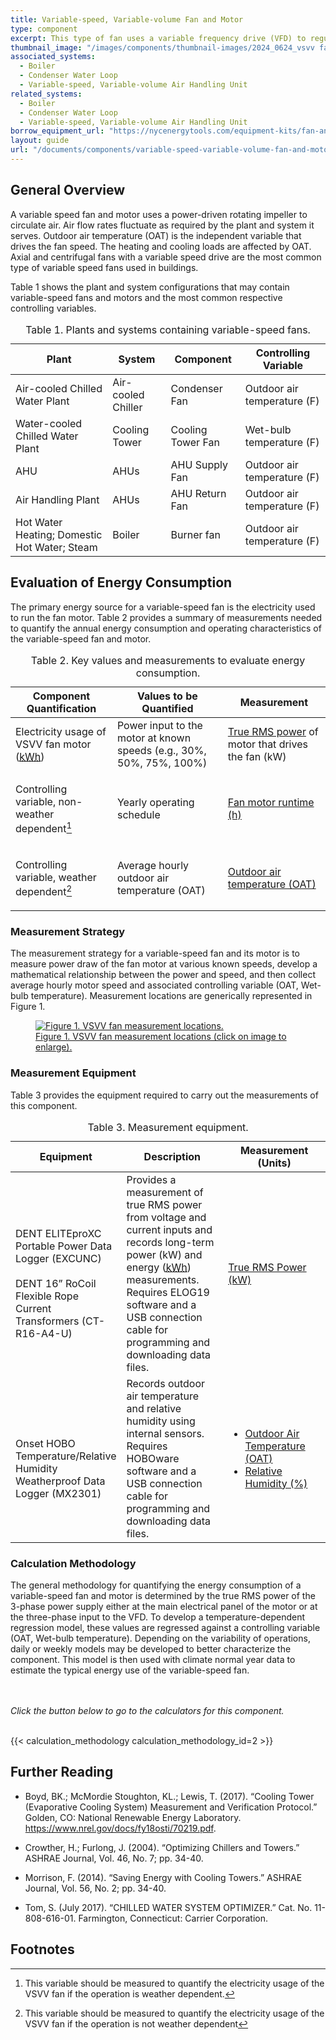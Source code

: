 ```yaml
---
title: Variable-speed, Variable-volume Fan and Motor
type: component
excerpt: This type of fan uses a variable frequency drive (VFD) to regulate its speed to conserve energy. 
thumbnail_image: "/images/components/thumbnail-images/2024_0624_vsvv fan component_thumbnail_RESIZED-01.jpg"
associated_systems:
  - Boiler
  - Condenser Water Loop
  - Variable-speed, Variable-volume Air Handling Unit
related_systems:
  - Boiler
  - Condenser Water Loop
  - Variable-speed, Variable-volume Air Handling Unit
borrow_equipment_url: "https://nycenergytools.com/equipment-kits/fan-and-motor-kit-variable-speed/"
layout: guide
url: "/documents/components/variable-speed-variable-volume-fan-and-motor"
---
```


## General Overview

A variable speed fan and motor uses a power-driven rotating impeller to circulate air. Air flow rates fluctuate as required by the plant and system it serves. Outdoor air temperature (OAT) is the independent variable that drives the fan speed. The heating and cooling loads are affected by OAT. Axial and centrifugal fans with a variable speed drive are the most common type of variable speed fans used in buildings.  

Table 1 shows the plant and system configurations that may contain variable-speed fans and motors and the most common respective controlling variables. 

<div class="table-wrapper">
<table>
    <caption>Table 1. Plants and systems containing variable-speed fans.</caption>
    <thead>
        <tr>
            <th>
                Plant
            </th>
            <th>
                System
            </th>
            <th>
                Component
            </th>
            <th>
                Controlling Variable
            </th>
        </tr>
    <tbody>
        <tr>
            <td>
                Air-cooled Chilled Water Plant
            </td>
            <td>
                Air-cooled Chiller
            </td>
            <td>
                Condenser Fan
            </td>
            <td>
                Outdoor air temperature (F)
            </td>
        </tr>
        <tr>
            <td>
                Water-cooled Chilled Water Plant
            </td>
            <td>
                Cooling Tower
            </td>
            <td>
                Cooling Tower Fan
            </td>
            <td>
                Wet-bulb temperature (F)
            </td>
        </tr>
        <tr>
            <td>
                AHU
            </td>
            <td>
                AHUs
            </td>
            <td>
                AHU Supply Fan
            </td>
            <td>
                Outdoor air temperature (F)
            </td>
        </tr>
        <tr>
            <td>
                Air Handling Plant
            </td>
            <td>
                AHUs
            </td>
            <td>
                AHU Return Fan
            </td>
            <td>
                Outdoor air temperature (F)
            </td>
        </tr>
        <tr>
            <td>
                Hot Water Heating; Domestic Hot Water; Steam
            </td>
            <td>
                Boiler
            </td>
            <td>
                Burner fan
            </td>
            <td>
                Outdoor air temperature (F)
            </td>
        </tr>
    </tbody>
</table> 
</div>

## Evaluation of Energy Consumption
The primary energy source for a variable-speed fan is the electricity used to run the fan motor. Table 2 provides a summary of measurements needed to quantify the annual energy consumption and operating characteristics of the variable-speed fan and motor.

<div class="table-wrapper">
<table>
    <caption>Table 2. Key values and measurements to evaluate energy consumption.</caption>
    <thead>
        <tr>
            <th>
                Component Quantification
            </th>
            <th>
                Values to be Quantified
            </th>
            <th>
                Measurement
            </th>
        </tr>
    <tbody>
        <tr>
            <td>
                Electricity usage of VSVV fan motor (<a class="glossary-link" href="/glossary#kwh"><abbr title="Kilowatt Hour">kWh</abbr></a>)
            </td>
            <td>
                Power input to the motor at known speeds (e.g., 30%, 50%, 75%, 100%)
            </td>
            <td>
                <a href="/documents/measurement-technique/true-rms-power">True RMS power</a> of motor that drives the fan (kW)
            </td>
        </tr>
        <tr>
<td>

Controlling variable, non-weather dependent[^1]

</td>
            <td>
                Yearly operating schedule
            </td>
            <td>
                <a href="/documents/measurement-technique/motor-runtime">Fan motor runtime (h)</a>
            </td>
        </tr>
        <tr>
<td>

Controlling variable, weather dependent[^2]

</td>
            <td>
                Average hourly outdoor air temperature (OAT)
            </td>
            <td>
                <a href="/documents/measurement-technique/outdoor-air-temperature">Outdoor air temperature (OAT)</a>
            </td>
        </tr>
    </tbody>
</table> 
</div>

### Measurement Strategy

The measurement strategy for a variable-speed fan and its motor is to measure power draw of the fan motor at various known speeds, develop a mathematical relationship between the power and speed, and then collect average hourly motor speed and associated controlling variable (OAT, Wet-bulb temperature). Measurement locations are generically represented in Figure 1. 

<!-- Temporary image until new one given by Orlando -->
<a href="/images/components/08.20.24_VSVV_FAN AND MOTOR-01.jpg">
<figure class="figure">
  <img src="/images/components/08.20.24_VSVV_FAN AND MOTOR-01.jpg" class="figure-img img-fluid rounded" alt="Figure 1. VSVV fan measurement locations.">
  <figcaption class="figure-caption text-left">Figure 1. VSVV fan measurement locations (click on image to enlarge).</figcaption>
</figure>
</a>

### Measurement Equipment

Table 3 provides the equipment required to carry out the measurements of this component. 

<div class="table-wrapper">
<table width="100%" cellspacing="0" cellpadding="7">
    <caption>Table 3. Measurement equipment.</caption>
    <thead>
        <tr>
            <th width="33.333333333333336%">
                Equipment
            </th>
            <th width="33.333333333333336%">
                Description
            </th>
            <th width="33.333333333333336%">
                Measurement (Units)
            </th>
        </tr>
    </thead>
    <tbody>
        <tr>
            <td width="33.333333333333336%">
                <a href="https://nycenergytools.com/wp-content/uploads/2021/05/Energy_Logger_-_Elite_Pro-5.jpg">
                <figure class="figure">
                <img src="https://nycenergytools.com/wp-content/uploads/2021/05/Energy_Logger_-_Elite_Pro-5.jpg" class="figure-img img-fluid rounded" alt="">
                <figcaption class="figure-caption text-left"></figcaption>
                </figure>
                </a>
                DENT ELITEproXC Portable Power Data Logger (EXCUNC)
                <br></br>
                DENT 16” RoCoil Flexible Rope Current Transformers (CT-R16-A4-U)
            </td>
            <td width="33.333333333333336%">   
                Provides a measurement of true RMS power from voltage and current inputs and records long-term power (kW) and energy (<a class="glossary-link" href="/glossary#kwh"><abbr title="Kilowatt Hour">kWh</abbr></a>) measurements. Requires ELOG19 software and a USB connection cable for programming and downloading data files.    
            </td>
            <td width="33.333333333333336%">
                <a href="/documents/measurement-technique/true-rms-power">True RMS Power (kW)</a>
            </td>
        </tr>
        <tr>
            <td width="33.333333333333336%">
                <a href="https://nycenergytools.com/wp-content/uploads/2021/05/MX2301-5.jpg">
                <figure class="figure">
                <img src="https://nycenergytools.com/wp-content/uploads/2021/05/MX2301-5.jpg" class="figure-img img-fluid rounded" alt="">
                <figcaption class="figure-caption text-left"></figcaption>
                </figure>
                </a>
                Onset HOBO Temperature/Relative Humidity Weatherproof Data Logger (MX2301)
            </td>
            <td width="33.333333333333336%">
                Records outdoor air temperature and relative humidity using internal sensors. Requires HOBOware software and a USB connection cable for programming and downloading data files.       
            </td>
            <td width="33.333333333333336%">
                <ul>
                    <li><a href="/documents/measurement-technique/outdoor-air-temperature">Outdoor Air Temperature (OAT)</a></li>
                    <li><a href="/documents/measurement-technique/relative-humidity">Relative Humidity (%)</a></li>
                </ul>
            </td>
        </tr>
    </tbody>
</table> 
</div>

### Calculation Methodology

The general methodology for quantifying the energy consumption of a variable-speed fan and motor is determined by the true RMS power of the 3-phase power supply either at the main electrical panel of the motor or at the three-phase input to the VFD. To develop a temperature-dependent regression model, these values are regressed against a controlling variable (OAT, Wet-bulb temperature). Depending on the variability of operations, daily or weekly models may be developed to better characterize the component. This model is then used with climate normal year data to estimate the typical energy use of the variable-speed fan.  

<br></br>
<i>Click the button below to go to the calculators for this component.</i>
<br></br>

{{< calculation_methodology calculation_methodology_id=2 >}} 
  
## Further Reading

- Boyd, BK.; McMordie Stoughton, KL.; Lewis, T. (2017). “Cooling Tower (Evaporative Cooling System) Measurement and Verification Protocol.” Golden, CO: National Renewable Energy Laboratory. https://www.nrel.gov/docs/fy18osti/70219.pdf.  

- Crowther, H.; Furlong, J. (2004). “Optimizing Chillers and Towers.” ASHRAE Journal, Vol. 46, No. 7; pp. 34-40. 

- Morrison, F. (2014). “Saving Energy with Cooling Towers.” ASHRAE Journal, Vol. 56, No. 2; pp. 34-40. 

- Tom, S. (July 2017). “CHILLED WATER SYSTEM OPTIMIZER.” Cat. No. 11-808-616-01. Farmington, Connecticut: Carrier Corporation.

## Footnotes

[^1]: This variable should be measured to quantify the electricity usage of the VSVV fan if the operation is weather dependent.
[^2]: This variable should be measured to quantify the electricity usage of the VSVV fan if the operation is not weather dependent